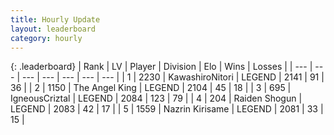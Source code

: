 ```yaml
---
title: Hourly Update
layout: leaderboard
category: hourly
---
```


{: .leaderboard}
| Rank | LV | Player | Division | Elo | Wins | Losses |
| --- | --- | --- | --- | --- | --- | --- |
| <span data-change="0">1</span> | 2230 | <span title="ID: 164871">KawashiroNitori</span> | LEGEND | <span data-change="0">2141</span> | <span data-change="0">91</span> | <span data-change="0">36</span> |
| <span data-change="0">2</span> | 1150 | <span title="ID: 547162">The Angel King</span> | LEGEND | <span data-change="0">2104</span> | <span data-change="0">45</span> | <span data-change="0">18</span> |
| <span data-change="0">3</span> | 695 | <span title="ID: 69018">IgneousCriztal</span> | LEGEND | <span data-change="0">2084</span> | <span data-change="0">123</span> | <span data-change="0">79</span> |
| <span data-change="2">4</span> | 204 | <span title="ID: 573202">Raiden Shogun</span> | LEGEND | <span data-change="9">2083</span> | <span data-change="4">42</span> | <span data-change="1">17</span> |
| <span data-change="-1">5</span> | 1559 | <span title="ID: 315148">Nazrin Kirisame</span> | LEGEND | <span data-change="0">2081</span> | <span data-change="0">33</span> | <span data-change="0">15</span> |